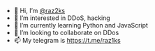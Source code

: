 - 👋 Hi, I’m [@raz2ks](https://t.me/raz1ks)
- 👀 I’m interested in DDoS, hacking
- 🌱 I’m currently learning Python and JavaScript
- 💞️ I’m looking to collaborate on DDos
- 📫 My telegram is https://t.me/raz1ks


